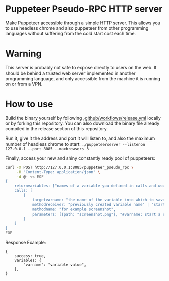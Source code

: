 # Puppeteer Pseudo-RPC HTTP server

Make Puppeteer accessible through a simple HTTP server. This allows you to use headless chrome and also puppeteer from other programming languages without suffering from the cold start cost each time.

# Warning 

This server is probably not safe to expose directly to users on the web. It should be behind a trusted web server implemented in another programming language, and only accessible from the machine it is running on or from a VPN.

# How to use

Build the binary yourself by following [.github/workflows/release.yml](.github/workflows/release.yml) locally or by forking this repository.
You can also download the binary file already compiled in the release section of this repository.

Run it, give it the address and port it will listen to, and also the maximum number of headless chrome to start:
`./puppeteerserver --listenon 127.0.0.1 --port 8085 --maxbrowsers 3`

Finally, access your new and shiny constantly ready pool of puppeteers:
```bash
curl -X POST http://127.0.0.1:8085/puppeteer_pseudo_rpc \
     -H "Content-Type: application/json" \
     -d @- << EOF
{
    returnvariables: ["names of a variable you defined in calls and would like to return in the response"],
    calls: [
        {
            targetvarname: "the name of the variable into which to save the result of the method call, for example page",
            methodreceiver: "previously created variable name" | "startingpage" | "browser"
            methodname: "for example screenshot",
            parameters: [{path: "screenshot.png"}, "#varname: start a string with # to replace it by the value a previously defined variable holds"],
        }
    ]
}
EOF
```

Response Example:
```
{
    success: true,
    variables: {
        "varname": "variable value",
    },
}
```
